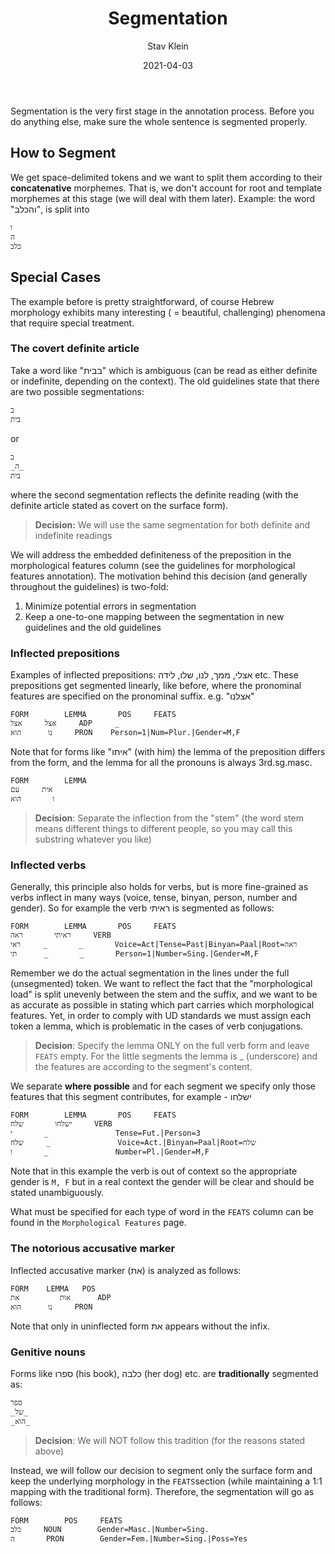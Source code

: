 ﻿---
title: Segmentation
author: Stav Klein
date: 2021-04-03
category: morphology
layout: post
---
Segmentation is the very first stage in the annotation process. Before you do anything else, make sure the whole sentence is segmented properly.

## How to Segment
We get space-delimited tokens and we want to split them according to their **concatenative** morphemes. That is, we don't account for root and template morphemes at this stage (we will deal with them later).
Example: the word "והכלב", is split into

    ו
    ה
    כלב


## Special Cases
The example before is pretty straightforward, of course Hebrew morphology exhibits many interesting ( = beautiful, challenging) phenomena that require special treatment.


### The covert definite article
Take a word like "בבית" which is ambiguous (can be read as either definite or indefinite, depending on the context). The old guidelines state that there are two possible segmentations:

    ב
    בית

   or
  

    ב
    _ה_
    בית

   

where the second segmentation reflects the definite reading (with the definite article stated as covert on the surface form).

> **Decision:** We will use the same segmentation for both definite and indefinite readings

We will address the embedded definiteness of the preposition in the morphological features column (see the guidelines for morphological features annotation). The motivation behind this decision (and generally throughout the guidelines) is two-fold:

 1. Minimize potential errors in segmentation
 2. Keep a one-to-one mapping between the segmentation in new guidelines and the old guidelines

### Inflected prepositions
Examples of inflected prepositions: אצלי, ממך, לנו, שלו, לידה etc.
These prepositions get segmented linearly, like before, where the pronominal features are specified on the pronominal suffix. e.g. "אצלנו"

	FORM		LEMMA		POS		FEATS
	אצל		אצל		ADP 	_
	נו		הוא		PRON	Person=1|Num=Plur.|Gender=M,F
 
 Note that for forms like "איתו" (with him) the lemma of the preposition differs from the form, and the lemma for all the pronouns is always 3rd.sg.masc.

    FORM		LEMMA
    אית		עם
    ו		הוא

> **Decision**: Separate the inflection from the "stem" (the word stem means different things to different people, so you may call this substring whatever you like)

### Inflected verbs
Generally, this principle also holds for verbs, but is more fine-grained as verbs inflect in many ways (voice, tense, binyan, person, number and gender). So for example the verb ראיתי is segmented as follows:

    FORM		LEMMA		POS		FEATS
    ראיתי		ראה		VERB
    ראי		_		_		Voice=Act|Tense=Past|Binyan=Paal|Root=ראה
    תי		_		_		Person=1|Number=Sing.|Gender=M,F


Remember we do the actual segmentation in the lines under the full (unsegmented) token. We want to reflect the fact that the "morphological load" is split unevenly between the stem and the suffix, and we want to be as accurate as possible in stating which part carries which morphological features. Yet, in order to comply with UD standards we must assign each token a lemma, which is problematic in the cases of verb conjugations.

> **Decision**: Specify the lemma ONLY on the full verb form and leave `FEATS` empty. For the little segments the lemma is _ (underscore) and the features are according to the segment's content.

We separate **where possible** and for each segment we specify only those features that this segment contributes, for example - ישלחו

    FORM		LEMMA		POS		FEATS
    ישלחו		שלח		VERB
    י		_				Tense=Fut.|Person=3		
    שלח		_				Voice=Act.|Binyan=Paal|Root=שלח
    ו		_				Number=Pl.|Gender=M,F


Note that in this example the verb is out of context so the appropriate gender is `M, F` but in a real context the gender will be clear and should be stated unambiguously.
 
What must be specified for each type of word in the `FEATS` column can be found in the `Morphological Features` page.

### The notorious accusative marker
Inflected accusative marker (את) is analyzed as follows:

    FORM	LEMMA	POS
    אות 		את		ADP
    נו		הוא		PRON

Note that only in uninflected form את appears without the infix.


### Genitive nouns
Forms like ספרו (his book), כלבה (her dog) etc. are **traditionally** segmented as:

    ספר
    _של_
    _הוא_

> **Decision**: We will NOT follow this tradition (for the reasons stated above)

Instead, we will follow our decision to segment only the surface form and keep the underlying morphology in the `FEATS`section (while maintaining a 1:1 mapping with the traditional form). Therefore, the segmentation will go as follows:

    FORM		POS		FEATS
    כלב		NOUN		Gender=Masc.|Number=Sing.
    ה		PRON		Gender=Fem.|Number=Sing.|Poss=Yes



